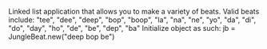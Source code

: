 Linked list application that allows you to make a variety of beats.
Valid beats include: "tee", "dee", "deep", "bop", "boop", "la", "na",
      "ne", "yo", "da", "di", "do", "day", "ho", "de", "be", "dep", "ba"
Initialize object as such: jb = JungleBeat.new("deep bop be")
